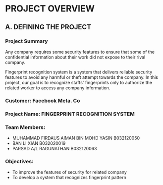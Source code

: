 # PROJECT OVERVIEW
## A. DEFINING THE PROJECT
### Project Summary
Any company requires some security features to ensure that some of the confidential information about their work did not expose to their rival company.

Fingerprint recognition system is a system that delivers reliable security features to avoid any harmful or theft attempt towards the company. In this project, our goal is to recognize staffs' fingerprints only to authorize the related worker to access any company information.

### Customer: Facebook Meta. Co

### Project Name: FINGERPRINT RECOGNITION SYSTEM

### Team Members:
 * MUHAMMAD FIRDAUS AIMAN BIN MOHD YASIN B032120050
 * BAN LI XIAN B032020019
 * PARSAD A/L RAGUNATHAN B032120063

### Objectives:
* To improve the features of security for related company
* To develop a system that recognizes fingerprint pattern
